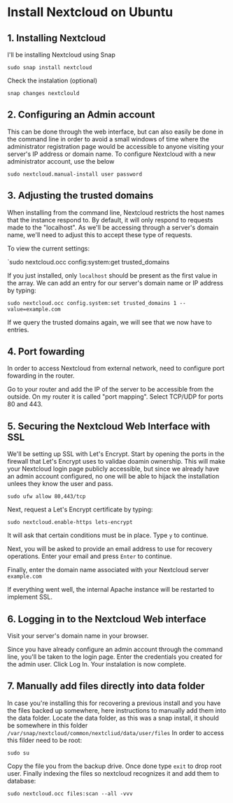 # Install Nextcloud on Ubuntu

## 1. Installing Nextcloud
I'll be installing Nextcloud using Snap

`sudo snap install nextcloud`

Check the instalation (optional)

`snap changes nextclould`

## 2. Configuring an Admin account
This can be done through the web interface, but can also easily be done in the command line in order to avoid a small windows of time where the administrator registration page would be accessible to anyone visiting your server's IP address or domain name.
To configure Nextcloud with a new administrator account, use the below

`sudo nextcloud.manual-install user password`

## 3. Adjusting the trusted domains
When installing from the command line, Nextcloud restricts the host names that the instance respond to. By default, it will only respond to requests made to the "localhost". As we'll be accessing through a server's domain name, we'll need to adjust this to accept these type of requests.

To view the current settings:

`sudo nextcloud.occ config:system:get trusted_domains

If you just installed, only `localhost` should be present as the first value in the array.
We can add an entry for our server's domain name or IP address by typing:

`sudo nextcloud.occ config.system:set trusted_domains 1 --value=example.com`

If we query the trusted domains again, we will see that we now have to entries.

## 4. Port fowarding
In order to access Nextcloud from external network, need to configure port fowarding in the router. 

Go to your router and add the IP of the server to be accessible from the outside. On my router it is called "port mapping". Select TCP/UDP for ports 80 and 443.

## 5. Securing the Nextcloud Web Interface with SSL
We'll be setting up SSL with Let's Encrypt.
Start by opening the ports in the firewall that Let's Encrypt uses to validae doamin ownership. This will make your Nextcloud login page publicly accessible, but since we already have an admin account configured, no one will be able to hijack the installation unlees they know the user and pass.

`sudo ufw allow 80,443/tcp`

Next, request a Let's Encrypt certificate by typing:

`sudo nextcloud.enable-https lets-encrypt`

It will ask that certain conditions must be in place. Type `y` to continue.

Next, you will be asked to provide an email address to use for recovery operations. Enter your email and press `Enter` to continue.

Finally, enter the domain name associated with your Nextcloud server `example.com`

If everything went well, the internal Apache instance will be restarted to implement SSL.

## 6. Logging in to the Nextcloud Web interface
Visit your server's domain name in your browser.

Since you have already configure an admin account through the command line, you'll be taken to the login page. Enter the credentials you created for the admin user. Click Log In. Your instalation is now complete.

## 7. Manually add files directly into data folder
In case you're installing this for recovering a previous install and you have the files backed up somewhere, here instructions to manually add them into the data folder. 
Locate the data folder, as this was a snap install, it should be somewhere in this folder `/var/snap/nextcloud/common/nextcliud/data/user/files`
In order to access this filder need to be root:

`sudo su`

Copy the file you from the backup drive. Once done type `exit` to drop root user. Finally indexing the files so nextcloud recognizes it and add them to database:

`sudo nextcloud.occ files:scan --all -vvv`

